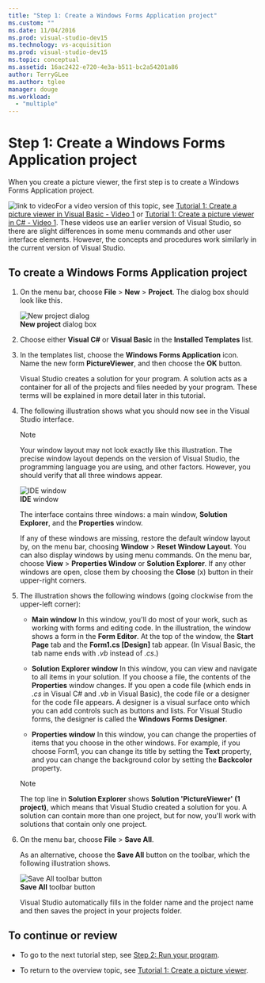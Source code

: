 ```yaml
---
title: "Step 1: Create a Windows Forms Application project"
ms.custom: ""
ms.date: 11/04/2016
ms.prod: visual-studio-dev15
ms.technology: vs-acquisition
ms.prod: visual-studio-dev15
ms.topic: conceptual
ms.assetid: 16ac2422-e720-4e3a-b511-bc2a54201a86
author: TerryGLee
ms.author: tglee
manager: douge
ms.workload:
  - "multiple"
---
```

# Step 1: Create a Windows Forms Application project
When you create a picture viewer, the first step is to create a Windows Forms Application project.  
  
 ![link to video](../data-tools/media/playvideo.gif "PlayVideo")For a video version of this topic, see [Tutorial 1: Create a picture viewer in Visual Basic - Video 1](http://go.microsoft.com/fwlink/?LinkId=205209) or [Tutorial 1: Create a picture viewer in C# - Video 1](http://go.microsoft.com/fwlink/?LinkId=205199). These videos use an earlier version of Visual Studio, so there are slight differences in some menu commands and other user interface elements. However, the concepts and procedures work similarly in the current version of Visual Studio.  
  
## To create a Windows Forms Application project  
  
1.  On the menu bar, choose **File** > **New** > **Project**. The dialog box should look like this.  
  
     ![New project dialog](../ide/media/newprojectdialogcallouts.png "NewProjectDialogCallouts")  
**New project** dialog box  
  
2.  Choose either **Visual C#** or **Visual Basic** in the **Installed Templates** list.  

3.  In the templates list, choose the **Windows Forms Application** icon. Name the new form **PictureViewer**, and then choose the **OK** button.  

     Visual Studio creates a solution for your program. A solution acts as a container for all of the projects and files needed by your program. These terms will be explained in more detail later in this tutorial.  

4.  The following illustration shows what you should now see in the Visual Studio interface.  

    > [!NOTE]
    >  Your window layout may not look exactly like this illustration. The precise window layout depends on the version of Visual Studio, the programming language you are using, and other factors. However, you should verify that all three windows appear.  

     ![IDE window](../ide/media/express_ideoverview_visio.png "Express_IDEOverview_Visio")  
**IDE** window  
  
     The interface contains three windows: a main window, **Solution Explorer**, and the **Properties** window.  
  
     If any of these windows are missing, restore the default window layout by, on the menu bar, choosing **Window** > **Reset Window Layout**. You can also display windows by using menu commands. On the menu bar, choose **View** > **Properties Window** or **Solution Explorer**. If any other windows are open, close them by choosing the **Close** (x) button in their upper-right corners.  
  
5.  The illustration shows the following windows (going clockwise from the upper-left corner):  
  
    -   **Main window** In this window, you'll do most of your work, such as working with forms and editing code. In the illustration, the window shows a form in the **Form Editor**. At the top of the window, the **Start Page** tab and the **Form1.cs [Design]** tab appear. (In Visual Basic, the tab name ends with *.vb* instead of *.cs*.)  
  
    -   **Solution Explorer window** In this window, you can view and navigate to all items in your solution. If you choose a file, the contents of the **Properties** window changes. If you open a code file (which ends in *.cs* in Visual C# and *.vb* in Visual Basic), the code file or a designer for the code file appears. A designer is a visual surface onto which you can add controls such as buttons and lists. For Visual Studio forms, the designer is called the **Windows Forms Designer**.  
  
    -   **Properties window** In this window, you can change the properties of items that you choose in the other windows. For example, if you choose Form1, you can change its title by setting the **Text** property, and you can change the background color by setting the **Backcolor** property.  
  
    > [!NOTE]
    >  The top line in **Solution Explorer** shows **Solution 'PictureViewer' (1 project)**, which means that Visual Studio created a solution for you. A solution can contain more than one project, but for now, you'll work with solutions that contain only one project.  
  
6.  On the menu bar, choose **File** > **Save All**.  
  
     As an alternative, choose the **Save All** button on the toolbar, which the following illustration shows.  

     ![Save All toolbar button](../ide/media/express_iconsaveall.png "Express_IconSaveAll")  
**Save All** toolbar button  
  
     Visual Studio automatically fills in the folder name and the project name and then saves the project in your projects folder.  

## To continue or review  
  
-   To go to the next tutorial step, see [Step 2: Run your program](../ide/step-2-run-your-program.md).  
  
-   To return to the overview topic, see [Tutorial 1: Create a picture viewer](../ide/tutorial-1-create-a-picture-viewer.md).
